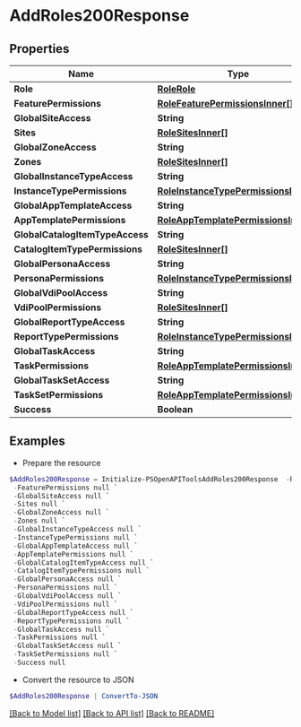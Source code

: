 # AddRoles200Response
## Properties

Name | Type | Description | Notes
------------ | ------------- | ------------- | -------------
**Role** | [**RoleRole**](RoleRole.md) |  | [optional] 
**FeaturePermissions** | [**RoleFeaturePermissionsInner[]**](RoleFeaturePermissionsInner.md) |  | [optional] 
**GlobalSiteAccess** | **String** |  | [optional] 
**Sites** | [**RoleSitesInner[]**](RoleSitesInner.md) |  | [optional] 
**GlobalZoneAccess** | **String** |  | [optional] 
**Zones** | [**RoleSitesInner[]**](RoleSitesInner.md) |  | [optional] 
**GlobalInstanceTypeAccess** | **String** |  | [optional] 
**InstanceTypePermissions** | [**RoleInstanceTypePermissionsInner[]**](RoleInstanceTypePermissionsInner.md) |  | [optional] 
**GlobalAppTemplateAccess** | **String** |  | [optional] 
**AppTemplatePermissions** | [**RoleAppTemplatePermissionsInner[]**](RoleAppTemplatePermissionsInner.md) |  | [optional] 
**GlobalCatalogItemTypeAccess** | **String** |  | [optional] 
**CatalogItemTypePermissions** | [**RoleSitesInner[]**](RoleSitesInner.md) |  | [optional] 
**GlobalPersonaAccess** | **String** |  | [optional] 
**PersonaPermissions** | [**RoleInstanceTypePermissionsInner[]**](RoleInstanceTypePermissionsInner.md) |  | [optional] 
**GlobalVdiPoolAccess** | **String** |  | [optional] 
**VdiPoolPermissions** | [**RoleSitesInner[]**](RoleSitesInner.md) |  | [optional] 
**GlobalReportTypeAccess** | **String** |  | [optional] 
**ReportTypePermissions** | [**RoleInstanceTypePermissionsInner[]**](RoleInstanceTypePermissionsInner.md) |  | [optional] 
**GlobalTaskAccess** | **String** |  | [optional] 
**TaskPermissions** | [**RoleAppTemplatePermissionsInner[]**](RoleAppTemplatePermissionsInner.md) |  | [optional] 
**GlobalTaskSetAccess** | **String** |  | [optional] 
**TaskSetPermissions** | [**RoleAppTemplatePermissionsInner[]**](RoleAppTemplatePermissionsInner.md) |  | [optional] 
**Success** | **Boolean** |  | [optional] 

## Examples

- Prepare the resource
```powershell
$AddRoles200Response = Initialize-PSOpenAPIToolsAddRoles200Response  -Role null `
 -FeaturePermissions null `
 -GlobalSiteAccess null `
 -Sites null `
 -GlobalZoneAccess null `
 -Zones null `
 -GlobalInstanceTypeAccess null `
 -InstanceTypePermissions null `
 -GlobalAppTemplateAccess null `
 -AppTemplatePermissions null `
 -GlobalCatalogItemTypeAccess null `
 -CatalogItemTypePermissions null `
 -GlobalPersonaAccess null `
 -PersonaPermissions null `
 -GlobalVdiPoolAccess null `
 -VdiPoolPermissions null `
 -GlobalReportTypeAccess null `
 -ReportTypePermissions null `
 -GlobalTaskAccess null `
 -TaskPermissions null `
 -GlobalTaskSetAccess null `
 -TaskSetPermissions null `
 -Success null
```

- Convert the resource to JSON
```powershell
$AddRoles200Response | ConvertTo-JSON
```

[[Back to Model list]](../README.md#documentation-for-models) [[Back to API list]](../README.md#documentation-for-api-endpoints) [[Back to README]](../README.md)

